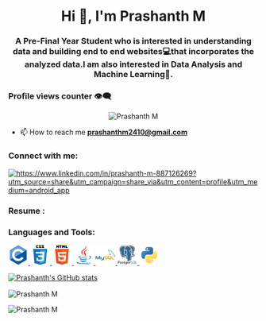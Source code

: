 <h1 align="center">Hi 👋, I'm Prashanth M</h1>
<h3 align="center">A Pre-Final Year Student who is interested in understanding data and building end to end websites💻that incorporates the analyzed data.I am also interested in Data Analysis and Machine Learning🤖.</h3>

### Profile views counter 👁️‍🗨️


<p align="center"> <img src="https://komarev.com/ghpvc/?username=prashanthm2410&label=Profile%20views&color=0e75b6&style=flat" alt="Prashanth M" /> </p>

[reactplaylist]:https://youtube.com/playlist?list=PLlYbsPJVZjBygXalKUVKkvFyHQ1NifIiW&si=pj2Rfx3ztZjb_c1P
[graphqllist]: https://youtube.com/playlist?list=PLlYbsPJVZjByzzOLWl2n15n0uQ7m8loEh&si=0NXO3LQENlDOOqdK

- 📫 How to reach me **prashanthm2410@gmail.com**

<h3 align="left">Connect with me:</h3>
<p align="left">
<a href="https://www.linkedin.com/in/prashanth-m-887126269/" target="blank"><img align="center" src="https://raw.githubusercontent.com/rahuldkjain/github-profile-readme-generator/master/src/images/icons/Social/linked-in-alt.svg" alt="https://www.linkedin.com/in/prashanth-m-887126269?utm_source=share&utm_campaign=share_via&utm_content=profile&utm_medium=android_app" height="30" width="40" /></a>
</p>
<h3 align="left">Resume : </h3>
<p align="left">
<a href="https://shorturl.at/wCMW1" target="blank">
</a>
</p>
<h3 align="left">Languages and Tools:</h3>
<p align="left"> <a href="https://www.cprogramming.com/" target="_blank" rel="noreferrer"> <img src="https://raw.githubusercontent.com/devicons/devicon/master/icons/c/c-original.svg" alt="c" width="40" height="40"/> </a> <a href="https://www.w3schools.com/css/" target="_blank" rel="noreferrer"> <img src="https://raw.githubusercontent.com/devicons/devicon/master/icons/css3/css3-original-wordmark.svg" alt="css3" width="40" height="40"/> </a> <a href="https://www.w3.org/html/" target="_blank" rel="noreferrer"> <img src="https://raw.githubusercontent.com/devicons/devicon/master/icons/html5/html5-original-wordmark.svg" alt="html5" width="40" height="40"/> </a> <a href="https://www.java.com" target="_blank" rel="noreferrer"> <img src="https://raw.githubusercontent.com/devicons/devicon/master/icons/java/java-original.svg" alt="java" width="40" height="40"/> </a> <a href="https://www.mysql.com/" target="_blank" rel="noreferrer"> <img src="https://raw.githubusercontent.com/devicons/devicon/master/icons/mysql/mysql-original-wordmark.svg" alt="mysql" width="40" height="40"/> </a> <a href="https://www.postgresql.org" target="_blank" rel="noreferrer"> <img src="https://raw.githubusercontent.com/devicons/devicon/master/icons/postgresql/postgresql-original-wordmark.svg" alt="postgresql" width="40" height="40"/> </a> <a href="https://www.python.org" target="_blank" rel="noreferrer"> <img src="https://raw.githubusercontent.com/devicons/devicon/master/icons/python/python-original.svg" alt="python" width="40" height="40"/> </a> </p>

[![Prashanth's GitHub stats](https://github-readme-stats.vercel.app/api?username=prashanthm2410)](https://github.com/anuraghazra/github-readme-stats)
<p><img align="center" src="https://github-readme-streak-stats.herokuapp.com/?user=prashanthm2410&" alt="Prashanth M" /></p
<p><img align="left" src="https://github-readme-stats.vercel.app/api/top-langs?username=prashanthm2410&show_icons=true&locale=en&layout=compact" alt="Prashanth M" /></

